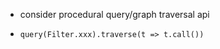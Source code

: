 - consider procedural query/graph traversal api
- ```
  query(Filter.xxx).traverse(t => t.call())
  ```